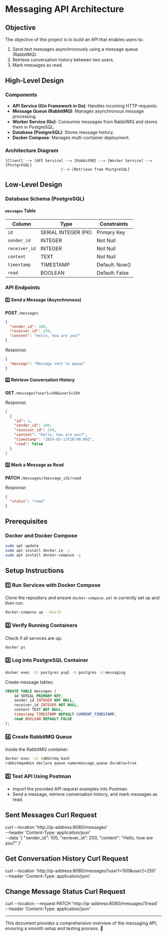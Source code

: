 # Messaging API Architecture

## Objective
The objective of this project is to build an API that enables users to:
1. Send text messages asynchronously using a message queue (RabbitMQ).
2. Retrieve conversation history between two users.
3. Mark messages as read.

## High-Level Design

### Components
- **API Service (Gin Framework in Go)**: Handles incoming HTTP requests.
- **Message Queue (RabbitMQ)**: Manages asynchronous message processing.
- **Worker Service (Go)**: Consumes messages from RabbitMQ and stores them in PostgreSQL.
- **Database (PostgreSQL)**: Stores message history.
- **Docker Compose**: Manages multi-container deployment.

### Architecture Diagram
```
[Client] --> [API Service] --> [RabbitMQ] --> [Worker Service] --> [PostgreSQL]
                         |--> [Retrieve from PostgreSQL]
```

## Low-Level Design

### Database Schema (PostgreSQL)
#### `messages` Table
| Column       | Type          | Constraints          |
|-------------|--------------|----------------------|
| `id`        | SERIAL INTEGER (PK)     | Primary Key         |
| `sender_id` | INTEGER       | Not Null            |
| `receiver_id` | INTEGER     | Not Null            |
| `content`   | TEXT          | Not Null            |
| `timestamp` | TIMESTAMP     | Default: Now()      |
| `read`      | BOOLEAN       | Default: False      |

### API Endpoints
#### 1️⃣ Send a Message (Asynchronous)
**POST** `/messages`
```json
{
  "sender_id": 100,
  "receiver_id": 250,
  "content": "Hello, how are you?"
}
```
_Response:_
```json
{
  "message": "Message sent to queue"
}
```

#### 2️⃣ Retrieve Conversation History
**GET** `/messages?user1=100&user2=250`

_Response:_
```json
[
  {
    "id": 1,
    "sender_id": 100,
    "receiver_id": 250,
    "content": "Hello, how are you?",
    "timestamp": "2024-03-13T10:00:00Z",
    "read": false
  }
]
```

#### 3️⃣ Mark a Message as Read
**PATCH** `/messages/{message_id}/read` 

_Response:_
```json
{
  "status": "read"
}
```

## Prerequisites

### Docker and Docker Compose
```sh
sudo apt update
sudo apt install docker.io -y
sudo apt install docker-compose -y
```

## Setup Instructions

### 1️⃣ Run Services with Docker Compose
Clone the repository and ensure `docker-compose.yml` is correctly set up and then run:
```sh
docker-compose up --build
```

### 2️⃣ Verify Running Containers
Check if all services are up:
```sh
docker ps
```

### 3️⃣ Log into PostgreSQL Container
```sh
docker exec -it postgres psql -U postgres -d messaging
```
Create message tables:
```sql
CREATE TABLE messages (
    id SERIAL PRIMARY KEY,
    sender_id INTEGER NOT NULL,
    receiver_id INTEGER NOT NULL,
    content TEXT NOT NULL,
    timestamp TIMESTAMP DEFAULT CURRENT_TIMESTAMP,
    read BOOLEAN DEFAULT FALSE
);
```

### 4️⃣ Create RabbitMQ Queue
Inside the RabbitMQ container:
```sh
docker exec -it rabbitmq bash
rabbitmqadmin declare queue name=message_queue durable=true
```

### 5️⃣ Test API Using Postman
- Import the provided API request examples into Postman.
- Send a message, retrieve conversation history, and mark messages as read.

Sent Messages Curl Request
------------------------------
curl --location 'http://ip-address:8080/messages' \
--header 'Content-Type: application/json' \
--data '{
           "sender_id": 100,
           "reciever_id": 250,
           "content": "Hello, how are you?"
         }'

Get Conversation History Curl Request
----------------------------------------
curl --location 'http://ip-address:8080/messages?user1=100&user2=250' \
--header 'Content-Type: application/json'

Change Message Status Curl Request
-----------------------------------
curl --location --request PATCH 'http://ip-address:8080/messages/1/read' \
--header 'Content-Type: application/json'

---
This document provides a comprehensive overview of the messaging API, ensuring a smooth setup and testing process. 🚀
